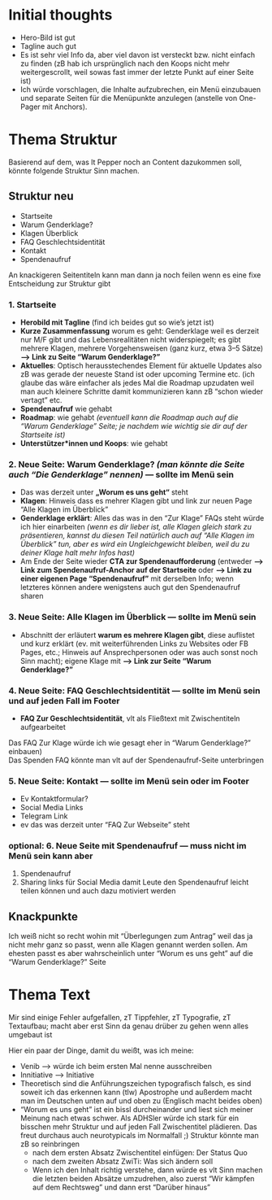 # Initial thoughts
* Hero-Bild ist gut
* Tagline auch gut
* Es ist sehr viel Info da, aber viel davon ist versteckt bzw. nicht einfach zu finden (zB hab ich ursprünglich nach den Koops nicht mehr weitergescrollt, weil sowas fast immer der letzte Punkt auf einer Seite ist)
* Ich würde vorschlagen, die Inhalte aufzubrechen, ein Menü einzubauen und separate Seiten für die Menüpunkte anzulegen (anstelle von One-Pager mit Anchors).
# Thema Struktur
Basierend auf dem, was lt Pepper noch an Content dazukommen soll, könnte folgende Struktur Sinn machen.

## Struktur neu
* Startseite
* Warum Genderklage?
* Klagen Überblick
* FAQ Geschlechtsidentität
* Kontakt
* Spendenaufruf

An knackigeren Seitentiteln kann man dann ja noch feilen wenn es eine fixe Entscheidung zur Struktur gibt

### 1. Startseite
* **Herobild mit Tagline** (find ich beides gut so wie’s jetzt ist)
* **Kurze Zusammenfassung** worum es geht: Genderklage weil es derzeit nur M/F gibt und das Lebensrealitäten nicht widerspiegelt; es gibt mehrere Klagen, mehrere Vorgehensweisen (ganz kurz, etwa 3–5 Sätze) **—> Link zu Seite “Warum Genderklage?”**
* **Aktuelles**: Optisch herausstechendes Element für aktuelle Updates also zB was gerade der neueste Stand ist oder upcoming Termine etc. (ich glaube das wäre einfacher als jedes Mal die Roadmap upzudaten weil man auch kleinere Schritte damit kommunizieren kann zB “schon wieder vertagt” etc.
* **Spendenaufruf** wie gehabt
* **Roadmap**: wie gehabt *(eventuell kann die Roadmap auch auf die “Warum Genderklage” Seite; je nachdem wie wichtig sie dir auf der Startseite ist)*
* **Unterstützer*innen und Koops**: wie gehabt

### 2. Neue Seite: Warum Genderklage? *(man könnte die Seite auch “Die Genderklage” nennen)* — sollte im Menü sein
* Das was derzeit unter **„Worum es uns geht“** steht
* **Klagen**: Hinweis dass es mehrer Klagen gibt und link zur neuen Page “Alle Klagen im Überblick”
* **Genderklage erklärt**: Alles das was in den “Zur Klage” FAQs steht würde ich hier einarbeiten *(wenn es dir lieber ist, alle Klagen gleich stark zu präsentieren, kannst du diesen Teil natürlich auch auf “Alle Klagen im Überblick” tun, aber es wird ein Ungleichgewicht bleiben, weil du zu deiner Klage halt mehr Infos hast)*
* Am Ende der Seite wieder **CTA zur Spendenaufforderung** (entweder **--> Link zum Spendenaufruf-Anchor auf der Startseite** oder **--> Link zu einer eigenen Page “Spendenaufruf”** mit derselben Info; wenn letzteres können andere wenigstens auch gut den Spendenaufruf sharen

### 3. Neue Seite: Alle Klagen im Überblick — sollte im Menü sein
* Abschnitt der erläutert **warum es mehrere Klagen gibt**, diese auflistet und kurz erklärt (ev. mit weiterführenden Links zu Websites oder FB Pages, etc.; Hinweis auf Ansprechpersonen oder was auch sonst noch Sinn macht); eigene Klage mit **--> Link zur Seite “Warum Genderklage?”**

### 4. Neue Seite: FAQ Geschlechtsidentität — sollte im Menü sein und auf jeden Fall im Footer
* **FAQ Zur Geschlechtsidentität**, vlt als Fließtext mit Zwischentiteln aufgearbeitet
  
Das FAQ Zur Klage würde ich wie gesagt eher in “Warum Genderklage?” einbauen)<br>
Das Spenden FAQ könnte man vlt auf der Spendenaufruf-Seite unterbringen

### 5. Neue Seite: Kontakt — sollte im Menü sein oder im Footer
* Ev Kontaktformular?
* Social Media Links
* Telegram Link
* ev das was derzeit unter “FAQ Zur Webseite” steht

### optional: 6. Neue Seite mit Spendenaufruf — muss nicht im Menü sein kann aber
1. Spendenaufruf
2. Sharing links für Social Media damit Leute den Spendenaufruf leicht teilen können und auch dazu motiviert werden

## Knackpunkte
Ich weiß nicht so recht wohin mit “Überlegungen zum Antrag” weil das ja nicht mehr ganz so passt, wenn alle Klagen genannt werden sollen. Am ehesten passt es aber wahrscheinlich unter “Worum es uns geht” auf die “Warum Genderklage?” Seite

# Thema Text
Mir sind einige Fehler aufgefallen, zT Tippfehler, zT Typografie, zT Textaufbau; macht aber erst Sinn da genau drüber zu gehen wenn alles umgebaut ist <p>

Hier ein paar der Dinge, damit du weißt, was ich meine:<p>

* Venib —> würde ich beim ersten Mal nenne ausschreiben
* Innitiative —> Initiative
* Theoretisch sind die Anführungszeichen typografisch falsch, es sind soweit ich das erkennen kann (tlw) Apostrophe und außerdem macht man im Deutschen unten auf und oben zu (Englisch macht beides oben)
* “Worum es uns geht” ist ein bissl durcheinander und liest sich meiner Meinung nach etwas schwer. Als ADHSler würde ich stark für ein bisschen mehr Struktur und auf jeden Fall Zwischentitel plädieren. Das freut durchaus auch neurotypicals im Normalfall ;) Struktur könnte man zB so reinbringen
  * nach dem ersten Absatz Zwischentitel einfügen: Der Status Quo
  * nach dem zweiten Absatz ZwiTi: Was sich ändern soll
  * Wenn ich den Inhalt richtig verstehe, dann würde es vlt Sinn machen die letzten beiden Absätze umzudrehen, also zuerst “Wir kämpfen auf dem Rechtsweg” und dann erst “Darüber hinaus”